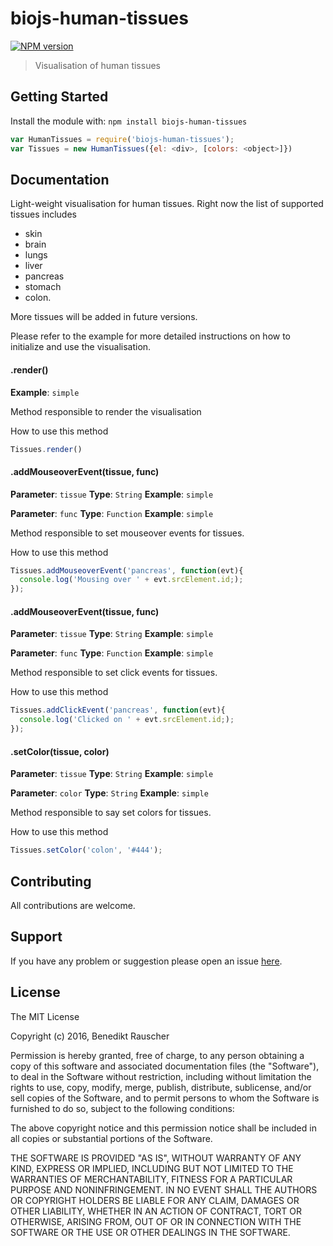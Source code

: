 # biojs-human-tissues

[![NPM version](http://img.shields.io/npm/v/biojs-human-tissues.svg)](https://www.npmjs.org/package/biojs-human-tissues)

> Visualisation of human tissues

## Getting Started
Install the module with: `npm install biojs-human-tissues`

```javascript
var HumanTissues = require('biojs-human-tissues');
var Tissues = new HumanTissues({el: <div>, [colors: <object>]})
```

## Documentation

Light-weight visualisation for human tissues. Right now the list of supported tissues includes

* skin
* brain
* lungs
* liver
* pancreas
* stomach
* colon.

More tissues will be added in future versions.

Please refer to the example for more detailed instructions on how to initialize and use the visualisation.

#### .render()

**Example**: `simple`

Method responsible to render the visualisation

How to use this method

```javascript
Tissues.render()
```

#### .addMouseoverEvent(tissue, func)

**Parameter**: `tissue`
**Type**: `String`
**Example**: `simple`

**Parameter**: `func`
**Type**: `Function`
**Example**: `simple`

Method responsible to set mouseover events for tissues.

How to use this method

```javascript
Tissues.addMouseoverEvent('pancreas', function(evt){
  console.log('Mousing over ' + evt.srcElement.id;);
});
```

#### .addMouseoverEvent(tissue, func)

**Parameter**: `tissue`
**Type**: `String`
**Example**: `simple`

**Parameter**: `func`
**Type**: `Function`
**Example**: `simple`

Method responsible to set click events for tissues.

How to use this method

```javascript
Tissues.addClickEvent('pancreas', function(evt){
  console.log('Clicked on ' + evt.srcElement.id;);
});
```

#### .setColor(tissue, color)

**Parameter**: `tissue`
**Type**: `String`
**Example**: `simple`

**Parameter**: `color`
**Type**: `String`
**Example**: `simple`

Method responsible to say set colors for tissues.

How to use this method

```javascript
Tissues.setColor('colon', '#444');
```

## Contributing

All contributions are welcome.

## Support

If you have any problem or suggestion please open an issue [here](https://github.com/bene200/biojs-human-tissues/issues).

## License

The MIT License

Copyright (c) 2016, Benedikt Rauscher

Permission is hereby granted, free of charge, to any person
obtaining a copy of this software and associated documentation
files (the "Software"), to deal in the Software without
restriction, including without limitation the rights to use,
copy, modify, merge, publish, distribute, sublicense, and/or sell
copies of the Software, and to permit persons to whom the
Software is furnished to do so, subject to the following
conditions:

The above copyright notice and this permission notice shall be
included in all copies or substantial portions of the Software.

THE SOFTWARE IS PROVIDED "AS IS", WITHOUT WARRANTY OF ANY KIND,
EXPRESS OR IMPLIED, INCLUDING BUT NOT LIMITED TO THE WARRANTIES
OF MERCHANTABILITY, FITNESS FOR A PARTICULAR PURPOSE AND
NONINFRINGEMENT. IN NO EVENT SHALL THE AUTHORS OR COPYRIGHT
HOLDERS BE LIABLE FOR ANY CLAIM, DAMAGES OR OTHER LIABILITY,
WHETHER IN AN ACTION OF CONTRACT, TORT OR OTHERWISE, ARISING
FROM, OUT OF OR IN CONNECTION WITH THE SOFTWARE OR THE USE OR
OTHER DEALINGS IN THE SOFTWARE.
